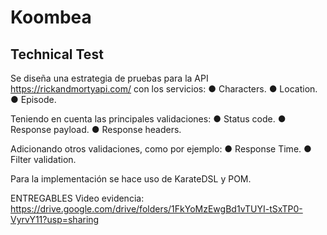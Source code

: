 # Koombea
## Technical Test

Se diseña una estrategia de pruebas para la API https://rickandmortyapi.com/ con los servicios:
● Characters.
● Location.
● Episode.

Teniendo en cuenta las principales validaciones:
● Status code.
● Response payload.
● Response headers.

Adicionando otros validaciones, como por ejemplo:
● Response Time.
● Filter validation.

Para la implementación se hace uso de KarateDSL y POM.

ENTREGABLES
Video evidencia: https://drive.google.com/drive/folders/1FkYoMzEwgBd1vTUYI-tSxTP0-VyrvY11?usp=sharing
